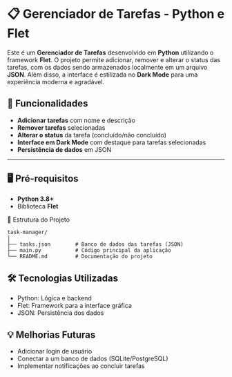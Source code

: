 # 📋 Gerenciador de Tarefas - Python e Flet

Este é um **Gerenciador de Tarefas** desenvolvido em **Python** utilizando o framework **Flet**. O projeto permite adicionar, remover e alterar o status das tarefas, com os dados sendo armazenados localmente em um arquivo **JSON**. Além disso, a interface é estilizada no **Dark Mode** para uma experiência moderna e agradável.

## 🎯 Funcionalidades  
- **Adicionar tarefas** com nome e descrição  
- **Remover tarefas** selecionadas  
- **Alterar o status** da tarefa (concluído/não concluído)  
- **Interface em Dark Mode** com destaque para tarefas selecionadas  
- **Persistência de dados** em JSON  

---

## 🖥️ Pré-requisitos
- **Python 3.8+**
- Biblioteca **Flet**

 📂 Estrutura do Projeto
 
    task-manager/
    │
    ├── tasks.json        # Banco de dados das tarefas (JSON)
    ├── main.py           # Código principal da aplicação
    └── README.md         # Documentação do projeto

## 🛠️ Tecnologias Utilizadas

-  Python: Lógica e backend
-  Flet: Framework para a interface gráfica
-  JSON: Persistência dos dados
  
## 💡 Melhorias Futuras
  
-  Adicionar login de usuário
-  Conectar a um banco de dados (SQLite/PostgreSQL)
-  Implementar notificações ao concluir tarefas
  


